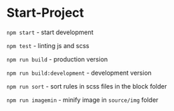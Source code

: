 # Start-Project

`npm start` - start development

`npm test` - linting js and scss

`npm run build` - production version

`npm run build:development` - development version

`npm run sort` - sort rules in scss files in the block folder

`npm run imagemin` - minify image in `source/img` folder  
